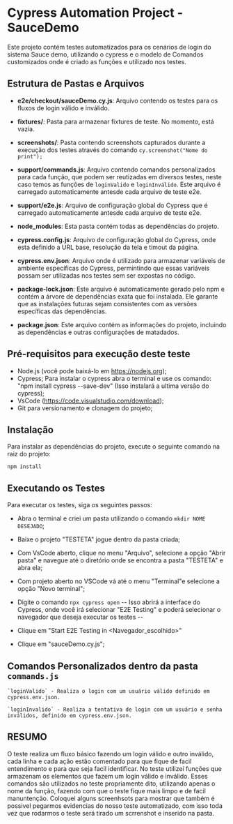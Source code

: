 # Cypress Automation Project - SauceDemo

Este projeto contém testes automatizados para os cenários de login do sistema Sauce demo, utilizando o cypress e o modelo de Comandos customizados onde é criado as funções e utilizado nos testes.

## Estrutura de Pastas e Arquivos

- **e2e/checkout/sauceDemo.cy.js**: Arquivo contendo os testes para os fluxos de login válido e inválido.

- **fixtures/**: Pasta para armazenar fixtures de teste. No momento, está vazia.

- **screenshots/**: Pasta contendo screenshots capturados durante a execução dos testes através do comando `cy.screenshot("Nome do print");`

- **support/commands.js**: Arquivo contendo comandos personalizados para cada função, que podem ser reutizadas em diversos testes, neste caso temos as funções de `loginValido` e `loginInválido`. Este arquivo é carregado automaticamente antesde cada arquivo de teste e2e.

- **support/e2e.js**: Arquivo de configuração global do Cypress que é carregado automaticamente antesde cada arquivo de teste e2e.

- **node_modules**: Esta pasta contém todas as dependências do projeto.

- **cypress.config.js**: Arquivo de configuração global do Cypress, onde esta definido a URL base, resolução da tela e timout da página.

- **cypress.env.json**: Arquivo onde é utilizado para armazenar variáveis de ambiente específicas do Cypress, permintindo que essas variáveis possam ser utilizadas nos testes sem ser expostas no código.

- **package-lock.json**: Este arquivo é automaticamente gerado pelo npm e contém a árvore de dependências exata que foi instalada. Ele garante que as instalações futuras sejam consistentes com as versões específicas das dependências.

- **package.json**: Este arquivo contém as informações do projeto, incluindo as dependências e outras configurações de matadados.



## Pré-requisitos para execução deste teste

- Node.js (você pode baixá-lo em https://nodejs.org);
- Cypress;
  Para instalar o cypress abra o terminal e use os comando: "npm install cypress --save-dev" (Isso instalará a ultima versão do cypress);
- VsCode (https://code.visualstudio.com/download);
- Git para versionamento e clonagem do projeto;

## Instalação

Para instalar as dependências do projeto, execute o seguinte comando na raiz do projeto:

`npm install`

## Executando os Testes

Para executar os testes, siga os seguintes passos:
- Abra o terminal e criei um pasta utilizando o comando `mkdir NOME DESEJADO`;
- Baixe o projeto "TESTETA" jogue dentro da pasta criada;
- Com VsCode aberto, clique no menu "Arquivo", selecione a opção "Abrir pasta" e navegue até o diretório onde se encontra a pasta "TESTETA" e abra ela;
- Com projeto aberto no VSCode vá até o menu "Terminal"e selecione a opção "Novo terminal";

- Digite o comando `npx cypress open`
-- Isso abrirá a interface do Cypress, onde você irá selecionar "E2E Testing" e poderá selecionar o navegador que deseja executar os testes --
- Clique em "Start E2E Testing in <Navegador_escolhido>"
- Clique em "sauceDemo.cy.js";

## Comandos Personalizados dentro da pasta `commands.js`

    `loginValido` - Realiza o login com um usuário válido definido em cypress.env.json.

    `loginInvalido` - Realiza a tentativa de login com um usuário e senha inválidos, definido em cypress.env.json.

## RESUMO

O teste realiza um fluxo básico fazendo um login válido e outro inválido, cada linha e cada ação estão comentado para que fique de facil entendimento e para que seja facil identificar. No teste utilizei funções que armazenam os elementos que fazem um login válido e inválido. Esses comandos são utilizados no teste propriamente dito, utilizando apenas o nome da função, fazendo com que o teste fique mais limpo e de facil manuntenção.
Coloquei alguns screenhsots para mostrar que também é possivel pegarmos evidencias do nosso teste automatizado, com isso toda vez que rodarmos o teste será tirado um scrrenshot e inserido na pasta.
